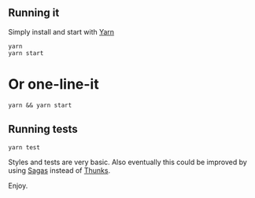 ## Running it

Simply install and start with [Yarn](https://yarnpkg.com/en/)

```
yarn
yarn start
```

# Or one-line-it
```
yarn && yarn start
```

## Running tests

```
yarn test
```

Styles and tests are very basic. Also eventually this could be improved by using [Sagas](https://github.com/redux-saga/redux-saga) instead of [Thunks](https://github.com/reduxjs/redux-thunk).

Enjoy.